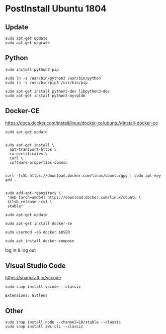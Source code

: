 # PostInstall Ubuntu 1804

## Update
    sudo apt-get update
    sudo apt-get upgrade

## Python
    sudo install python3-pip

    sudo ln -s /usr/bin/python3 /usr/bin/python
    sudo ln -s /usr/bin/pip3 /usr/bin/pip
    
    sudo apt-get install python3-dev libpython3-dev
    sudo apt-get install python3-mysqldb
    

## Docker-CE

https://docs.docker.com/install/linux/docker-ce/ubuntu/#install-docker-ce

    sudo apt-get update


    sudo apt-get install \
      apt-transport-https \
      ca-certificates \
      curl \
      software-properties-common


    curl -fsSL https://download.docker.com/linux/ubuntu/gpg | sudo apt-key add -
    
    
    sudo add-apt-repository \
     "deb [arch=amd64] https://download.docker.com/linux/ubuntu \
     $(lsb_release -cs) \
     stable"

    sudo apt-get update

    sudo apt-get install docker-ce

    sudo usermod -aG docker $USER

    sudo apt install docker-compose


log in & log out

## Visual Studio Code

https://snapcraft.io/vscode
    
    sudo snap install vscode --classic
    
    Extensions: Gitlens 
## Other

    sudo snap install node --channel=10/stable --classic
    sudo snap install aws-cli --classic

